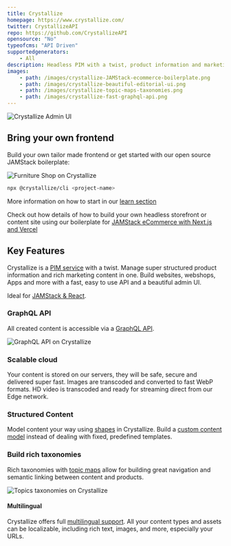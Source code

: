 ```yaml
---
title: Crystallize
homepage: https://www.crystallize.com/
twitter: CrystallizeAPI
repo: https://github.com/CrystallizeAPI
opensource: "No"
typeofcms: "API Driven"
supportedgenerators:
    - All
description: Headless PIM with a twist, product information and marketing content as a fast & scalable GraphQL service. Commerce + Content. JAMStack ready.
images:
    - path: /images/crystallize-JAMStack-ecommerce-boilerplate.png
    - path: /images/crystallize-beautiful-editorial-ui.png
    - path: /images/crystallize-topic-maps-taxonomies.png
    - path: /images/crystallize-fast-graphql-api.png
---
```


<img class="simple" src="/images/crystallize-beautiful-editorial-ui.png" alt="Crystallize Admin UI" />

## Bring your own frontend

Build your own tailor made frontend or get started with our open source JAMStack boilerplate:

<img class="simple" src="/images/crystallize-JAMStack-ecommerce-boilerplate.png" alt="Furniture Shop on Crystallize" />

```bash
npx @crystallize/cli <project-name>
```

More information on how to start in our [learn section](https://crystallize.com/learn)

Check out how details of how to build your own headless storefront or content site using our boilerplate for [JAMStack eCommerce with Next.js and Vercel](https://crystallize.com/learn/open-source/boilerplates/react-nextjs)

## Key Features

Crystallize is a [PIM service](https://crystallize.com/product/product-information-management) with a twist. Manage super structured product information and rich marketing content in one. Build websites, webshops, Apps and more with a fast, easy to use API and a beautiful admin UI.

Ideal for [JAMStack & React](https://crystallize.com/blog/beautiful-and-fast-jamstack-ecommerce-in-3-steps).

### GraphQL API

All created content is accessible via a [GraphQL API](https://crystallize.com/blog/realtime-pim-api-for-super-fast-ecommerce).

<img class="simple" src="/images/crystallize-fast-graphql-api.png" alt="GraphQL API on Crystallize" />

### Scalable cloud

Your content is stored on our servers, they will be safe, secure and delivered super fast. Images are transcoded and converted to fast WebP formats. HD video is transcoded and ready for streaming direct from our Edge network.

### Structured Content

Model content your way using [shapes](https://crystallize.com/learn/concepts/pim/shape) in Crystallize. Build a [custom content model](https://crystallize.com/blog/structured-content-pim-with-products-of-any-shape) instead of dealing with fixed, predefined templates.

### Build rich taxonomies

Rich taxonomies with [topic maps](https://crystallize.com/learn/concepts/pim/topic-map) allow for building great navigation and semantic linking between content and products.

<img class="simple" src="/images/crystallize-topic-maps-taxonomies.png" alt="Topics taxonomies on Crystallize" />

#### Multilingual

Crystallize offers full [multilingual support](https://crystallize.com/learn/best-practices/information-architecture/multilingual-ecommerce-strategies). All your content types and assets can be localizable, including rich text, images, and more, especially your URLs.
